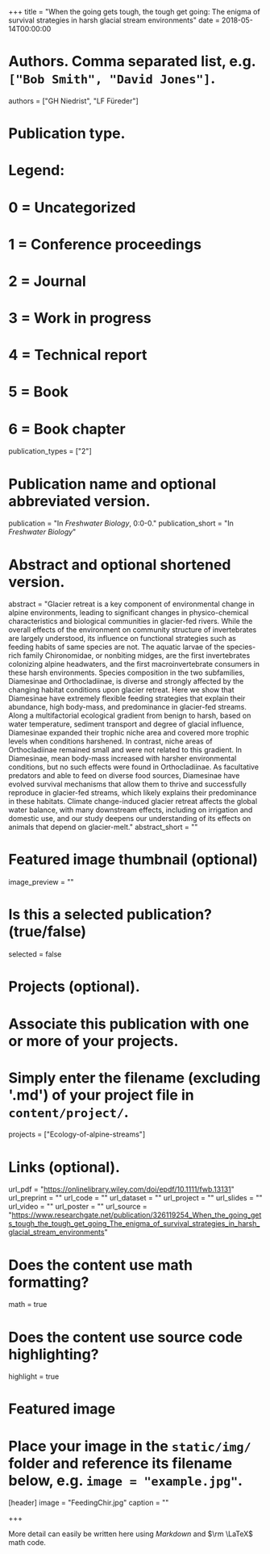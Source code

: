 +++
title = "When the going gets tough, the tough get going: The enigma of survival strategies in harsh glacial stream environments"
date = 2018-05-14T00:00:00

# Authors. Comma separated list, e.g. `["Bob Smith", "David Jones"]`.
authors = ["GH Niedrist", "LF Füreder"]

# Publication type.
# Legend:
# 0 = Uncategorized
# 1 = Conference proceedings
# 2 = Journal
# 3 = Work in progress
# 4 = Technical report
# 5 = Book
# 6 = Book chapter
publication_types = ["2"]

# Publication name and optional abbreviated version.
publication = "In *Freshwater Biology*, 0:0-0."
publication_short = "In *Freshwater Biology*"

# Abstract and optional shortened version.
abstract = "Glacier retreat is a key component of environmental change in alpine environments, leading to significant changes in physico-chemical characteristics and biological communities in glacier-fed rivers. While the overall effects of the environment on community structure of invertebrates are largely understood, its influence on functional strategies such as feeding habits of same species are not. The aquatic larvae of the species-rich family Chironomidae, or nonbiting midges, are the first invertebrates colonizing alpine headwaters, and the first macroinvertebrate consumers in these harsh environments. Species composition in the two subfamilies, Diamesinae and Orthocladiinae, is diverse and strongly affected by the changing habitat conditions upon glacier retreat. Here we show that Diamesinae have extremely flexible feeding strategies that explain their abundance, high body-mass, and predominance in glacier-fed streams. Along a multifactorial ecological gradient from benign to harsh, based on water temperature, sediment transport and degree of glacial influence, Diamesinae expanded their trophic niche area and covered more trophic levels when conditions harshened. In contrast, niche areas of Orthocladiinae remained small and were not related to this gradient. In Diamesinae, mean body-mass increased with harsher environmental conditions, but no such effects were found in Orthocladiinae. As facultative predators and able to feed on diverse food sources, Diamesinae have evolved survival mechanisms that allow them to thrive and successfully reproduce in glacier-fed streams, which likely explains their predominance in these habitats. Climate change-induced glacier retreat affects the global water balance, with many downstream effects, including on irrigation and domestic use, and our study deepens our understanding of its effects on animals that depend on glacier-melt."
abstract_short = ""

# Featured image thumbnail (optional)
image_preview = ""

# Is this a selected publication? (true/false)
selected = false

# Projects (optional).
#   Associate this publication with one or more of your projects.
#   Simply enter the filename (excluding '.md') of your project file in `content/project/`.
projects = ["Ecology-of-alpine-streams"]

# Links (optional).
url_pdf = "https://onlinelibrary.wiley.com/doi/epdf/10.1111/fwb.13131"
url_preprint = ""
url_code = ""
url_dataset = ""
url_project = ""
url_slides = ""
url_video = ""
url_poster = ""
url_source = "https://www.researchgate.net/publication/326119254_When_the_going_gets_tough_the_tough_get_going_The_enigma_of_survival_strategies_in_harsh_glacial_stream_environments"

# Does the content use math formatting?
math = true

# Does the content use source code highlighting?
highlight = true

# Featured image
# Place your image in the `static/img/` folder and reference its filename below, e.g. `image = "example.jpg"`.
[header]
image = "FeedingChir.jpg"
caption = ""

+++

More detail can easily be written here using *Markdown* and $\rm \LaTeX$ math code.